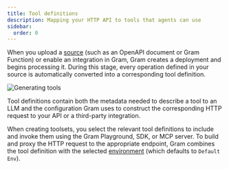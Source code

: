 ```yaml
---
title: Tool definitions
description: Mapping your HTTP API to tools that agents can use
sidebar:
  order: 0
---
```


When you upload a [source](/concepts/tool-sources) (such as an OpenAPI document or Gram Function) or enable an integration in Gram, Gram creates a deployment and begins processing it. During this stage, every operation defined in your source is automatically converted into a corresponding tool definition.

![Generating tools](/img/concepts/tool-definitions/tools-generation.png)

Tool definitions contain both the metadata needed to describe a tool to an LLM and the configuration Gram uses to construct the corresponding HTTP request to your API or a third-party integration.

When creating toolsets, you select the relevant tool definitions to include and invoke them using the Gram Playground, SDK, or MCP server. To build and proxy the HTTP request to the appropriate endpoint, Gram combines the tool definition with the selected [environment](/concepts/environments) (which defaults to `Default Env`).
